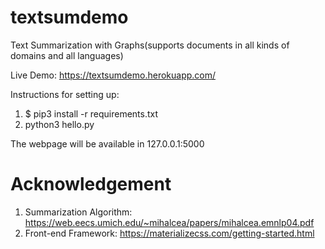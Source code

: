 # textsumdemo
Text Summarization with Graphs(supports documents in all kinds of domains and all languages)

Live Demo: https://textsumdemo.herokuapp.com/


Instructions for setting up:
1. $ pip3 install -r requirements.txt
2. python3 hello.py

The webpage will be available in 127.0.0.1:5000

# Acknowledgement
1. Summarization Algorithm: https://web.eecs.umich.edu/~mihalcea/papers/mihalcea.emnlp04.pdf
2. Front-end Framework: https://materializecss.com/getting-started.html



